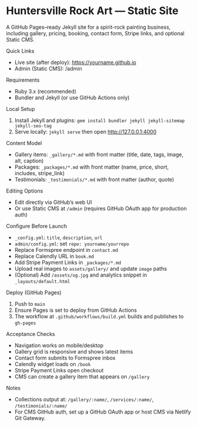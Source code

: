 # Huntersville Rock Art — Static Site

A GitHub Pages–ready Jekyll site for a spirit-rock painting business, including gallery, pricing, booking, contact form, Stripe links, and optional Static CMS.

Quick Links
- Live site (after deploy): https://yourname.github.io
- Admin (Static CMS): /admin

Requirements
- Ruby 3.x (recommended)
- Bundler and Jekyll (or use GitHub Actions only)

Local Setup
1. Install Jekyll and plugins: `gem install bundler jekyll jekyll-sitemap jekyll-seo-tag`
2. Serve locally: `jekyll serve` then open http://127.0.0.1:4000

Content Model
- Gallery items: `_gallery/*.md` with front matter (title, date, tags, image, alt, caption)
- Packages: `_packages/*.md` with front matter (name, price, short, includes, stripe_link)
- Testimonials: `_testimonials/*.md` with front matter (author, quote)

Editing Options
- Edit directly via GitHub’s web UI
- Or use Static CMS at `/admin` (requires GitHub OAuth app for production auth)

Configure Before Launch
- `_config.yml`: `title`, `description`, `url`
- `admin/config.yml`: set `repo: yourname/yourrepo`
- Replace Formspree endpoint in `contact.md`
- Replace Calendly URL in `book.md`
- Add Stripe Payment Links in `_packages/*.md`
- Upload real images to `assets/gallery/` and update `image` paths
- (Optional) Add `/assets/og.jpg` and analytics snippet in `_layouts/default.html`

Deploy (GitHub Pages)
1. Push to `main`
2. Ensure Pages is set to deploy from GitHub Actions
3. The workflow at `.github/workflows/build.yml` builds and publishes to `gh-pages`

Acceptance Checks
- Navigation works on mobile/desktop
- Gallery grid is responsive and shows latest items
- Contact form submits to Formspree inbox
- Calendly widget loads on `/book`
- Stripe Payment Links open checkout
- CMS can create a gallery item that appears on `/gallery`

Notes
- Collections output at: `/gallery/:name/`, `/services/:name/`, `/testimonials/:name/`
- For CMS GitHub auth, set up a GitHub OAuth app or host CMS via Netlify Git Gateway.
